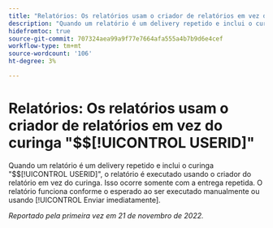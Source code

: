 ```yaml
---
title: "Relatórios: Os relatórios usam o criador de relatórios em vez do curinga $$USERID"
description: "Quando um relatório é um delivery repetido e inclui o curinga $$USERID, o relatório é executado usando o criador do relatório em vez do curinga. Isso ocorre somente com a entrega repetida. O relatório funciona conforme o esperado ao ser executado manualmente ou usando Enviar imediatamente."
hidefromtoc: true
source-git-commit: 707324aea99a9f77e7664afa555a4b7b9d6e4cef
workflow-type: tm+mt
source-wordcount: '106'
ht-degree: 3%

---
```



# Relatórios: Os relatórios usam o criador de relatórios em vez do curinga &quot;$$[!UICONTROL USERID]&quot;

Quando um relatório é um delivery repetido e inclui o curinga &quot;$$[!UICONTROL USERID]&quot;, o relatório é executado usando o criador do relatório em vez do curinga. Isso ocorre somente com a entrega repetida. O relatório funciona conforme o esperado ao ser executado manualmente ou usando [!UICONTROL Enviar imediatamente].

_Reportado pela primeira vez em 21 de novembro de 2022._

